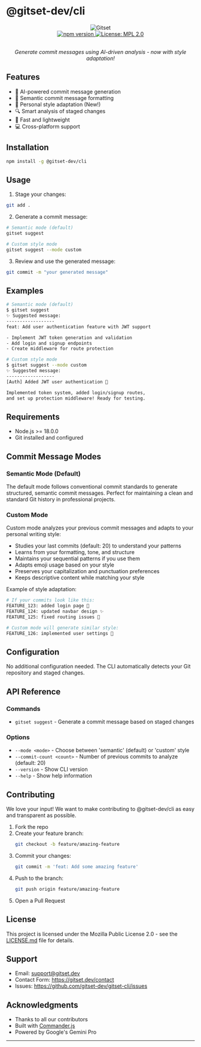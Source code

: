 # @gitset-dev/cli

<div align="center">
  <img src="https://github.com/imprvhub/gitset/blob/main/public/favicon-192.png" alt="Gitset" />
  <br>
  <a href="https://badge.fury.io/js/@gitset-dev%2Fcli">
    <img src="https://img.shields.io/npm/v/@gitset-dev/cli?color=%237BFEF5" alt="npm version" />
  </a>
  <a href="https://opensource.org/licenses/MPL-2.0">
    <img src="https://img.shields.io/badge/License-MPL_2.0-%237BFEF5" alt="License: MPL 2.0" />
  </a>
  <br>
  <br>
  <p><em>Generate commit messages using AI-driven analysis - now with style adaptation!</em></p>
</div>

## Features

- 🤖 AI-powered commit message generation
- 📝 Semantic commit message formatting
- 🎨 Personal style adaptation (New!)
- 🔍 Smart analysis of staged changes
- 🚀 Fast and lightweight
- 💻 Cross-platform support

## Installation

```bash
npm install -g @gitset-dev/cli
```

## Usage

1. Stage your changes:
```bash
git add .
```

2. Generate a commit message:
```bash
# Semantic mode (default)
gitset suggest

# Custom style mode
gitset suggest --mode custom
```

3. Review and use the generated message:
```bash
git commit -m "your generated message"
```

## Examples

```bash
# Semantic mode (default)
$ gitset suggest
✨ Suggested message:
------------------
feat: Add user authentication feature with JWT support

- Implement JWT token generation and validation
- Add login and signup endpoints
- Create middleware for route protection

# Custom style mode
$ gitset suggest --mode custom
✨ Suggested message:
------------------
[Auth] Added JWT user authentication 🔐

Implemented token system, added login/signup routes,
and set up protection middleware! Ready for testing.
```

## Requirements

- Node.js >= 18.0.0
- Git installed and configured

## Commit Message Modes

### Semantic Mode (Default)
The default mode follows conventional commit standards to generate structured, semantic commit messages. Perfect for maintaining a clean and standard Git history in professional projects.

### Custom Mode
Custom mode analyzes your previous commit messages and adapts to your personal writing style:
- Studies your last commits (default: 20) to understand your patterns
- Learns from your formatting, tone, and structure
- Maintains your sequential patterns if you use them
- Adapts emoji usage based on your style
- Preserves your capitalization and punctuation preferences
- Keeps descriptive content while matching your style

Example of style adaptation:
```bash
# If your commits look like this:
FEATURE_123: added login page 🚀
FEATURE_124: updated navbar design ✨
FEATURE_125: fixed routing issues 🔧

# Custom mode will generate similar style:
FEATURE_126: implemented user settings 🎯
```

## Configuration

No additional configuration needed. The CLI automatically detects your Git repository and staged changes.

## API Reference

### Commands

- `gitset suggest` - Generate a commit message based on staged changes

### Options

- `--mode <mode>` - Choose between 'semantic' (default) or 'custom' style
- `--commit-count <count>` - Number of previous commits to analyze (default: 20)
- `--version` - Show CLI version
- `--help` - Show help information

## Contributing

We love your input! We want to make contributing to @gitset-dev/cli as easy and transparent as possible.

1. Fork the repo
2. Create your feature branch:
   ```bash
   git checkout -b feature/amazing-feature
   ```
3. Commit your changes:
   ```bash
   git commit -m 'feat: Add some amazing feature'
   ```
4. Push to the branch:
   ```bash
   git push origin feature/amazing-feature
   ```
5. Open a Pull Request

## License

This project is licensed under the Mozilla Public License 2.0 - see the [LICENSE.md](LICENSE.md) file for details.

## Support

- Email: support@gitset.dev
- Contact Form: https://gitset.dev/contact
- Issues: https://github.com/gitset-dev/gitset-cli/issues

## Acknowledgments

- Thanks to all our contributors
- Built with [Commander.js](https://github.com/tj/commander.js)
- Powered by Google's Gemini Pro

---
